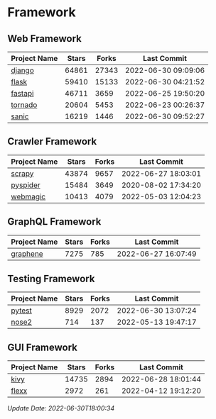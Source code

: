 # Framework

## Web Framework
| Project Name | Stars | Forks | Last Commit |
| ------------ | ----- | ----- | ----------- |
| [django](https://github.com/django/django) | 64861 | 27343 | 2022-06-30 09:09:06 |
| [flask](https://github.com/pallets/flask) | 59410 | 15133 | 2022-06-30 04:21:52 |
| [fastapi](https://github.com/tiangolo/fastapi) | 46711 | 3659 | 2022-06-25 19:50:20 |
| [tornado](https://github.com/tornadoweb/tornado) | 20604 | 5453 | 2022-06-23 00:26:37 |
| [sanic](https://github.com/sanic-org/sanic) | 16219 | 1446 | 2022-06-30 09:52:27 |

## Crawler Framework
| Project Name | Stars | Forks | Last Commit |
| ------------ | ----- | ----- | ----------- |
| [scrapy](https://github.com/scrapy/scrapy) | 43874 | 9657 | 2022-06-27 18:03:01 |
| [pyspider](https://github.com/binux/pyspider) | 15484 | 3649 | 2020-08-02 17:34:20 |
| [webmagic](https://github.com/code4craft/webmagic) | 10413 | 4079 | 2022-05-03 12:04:23 |

## GraphQL Framework
| Project Name | Stars | Forks | Last Commit |
| ------------ | ----- | ----- | ----------- |
| [graphene](https://github.com/graphql-python/graphene) | 7275 | 785 | 2022-06-27 16:07:49 |

## Testing Framework
| Project Name | Stars | Forks | Last Commit |
| ------------ | ----- | ----- | ----------- |
| [pytest](https://github.com/pytest-dev/pytest) | 8929 | 2072 | 2022-06-30 13:07:24 |
| [nose2](https://github.com/nose-devs/nose2) | 714 | 137 | 2022-05-13 19:47:17 |

## GUI Framework
| Project Name | Stars | Forks | Last Commit |
| ------------ | ----- | ----- | ----------- |
| [kivy](https://github.com/kivy/kivy) | 14735 | 2894 | 2022-06-28 18:01:44 |
| [flexx](https://github.com/flexxui/flexx) | 2972 | 261 | 2022-04-12 19:12:20 |

*Update Date: 2022-06-30T18:00:34*